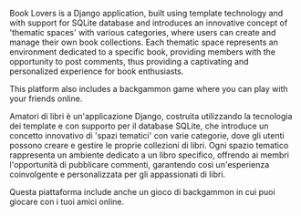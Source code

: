 Book Lovers is a Django application, built using template technology and with support for SQLite database and introduces an innovative concept of 'thematic spaces' with various categories, where users can create and manage their own book collections. Each thematic space represents an environment dedicated to a specific book, providing members with the opportunity to post comments, thus providing a captivating and personalized experience for book enthusiasts.

This platform also includes a backgammon game where you can play with your friends online.

Amatori di libri è un'applicazione Django, costruita utilizzando la tecnologia dei template e con supporto per il database SQLite, che introduce un concetto innovativo di 'spazi tematici' con varie categorie, dove gli utenti possono creare e gestire le proprie collezioni di libri. Ogni spazio tematico rappresenta un ambiente dedicato a un libro specifico, offrendo ai membri l'opportunità di pubblicare commenti, garantendo così un'esperienza coinvolgente e personalizzata per gli appassionati di libri.

Questa piattaforma include anche un gioco di backgammon in cui puoi giocare con i tuoi amici online.